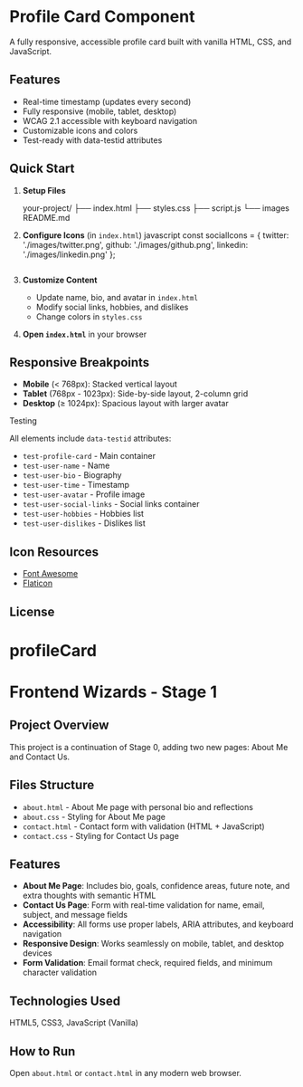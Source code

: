 # Profile Card Component

A fully responsive, accessible profile card built with vanilla HTML, CSS, and JavaScript.

##  Features

-  Real-time timestamp (updates every second)
-  Fully responsive (mobile, tablet, desktop)
-  WCAG 2.1 accessible with keyboard navigation
-  Customizable icons and colors
-  Test-ready with data-testid attributes

## Quick Start

1. **Setup Files**
   
   your-project/
   ├── index.html
   ├── styles.css
   ├── script.js
   └── images
   README.md
   

2. **Configure Icons** (in `index.html`)
   javascript
   const socialIcons = {
       twitter: './images/twitter.png',
       github: './images/github.png',
       linkedin: './images/linkedin.png'
   };
   ```

3. **Customize Content**
   - Update name, bio, and avatar in `index.html`
   - Modify social links, hobbies, and dislikes
   - Change colors in `styles.css`

4. **Open `index.html`** in your browser

##  Responsive Breakpoints

- **Mobile** (< 768px): Stacked vertical layout
- **Tablet** (768px - 1023px): Side-by-side layout, 2-column grid
- **Desktop** (≥ 1024px): Spacious layout with larger avatar

 Testing

All elements include `data-testid` attributes:
- `test-profile-card` - Main container
- `test-user-name` - Name
- `test-user-bio` - Biography
- `test-user-time` - Timestamp
- `test-user-avatar` - Profile image
- `test-user-social-links` - Social links container
- `test-user-hobbies` - Hobbies list
- `test-user-dislikes` - Dislikes list

##  Icon Resources

- [Font Awesome](https://fontawesome.com/)
- [Flaticon](https://flaticon.com/)

##  License
# profileCard

# Frontend Wizards - Stage 1

## Project Overview
This project is a continuation of Stage 0, adding two new pages: About Me and Contact Us.

## Files Structure
- `about.html` - About Me page with personal bio and reflections
- `about.css` - Styling for About Me page
- `contact.html` - Contact form with validation (HTML + JavaScript)
- `contact.css` - Styling for Contact Us page

## Features
- **About Me Page**: Includes bio, goals, confidence areas, future note, and extra thoughts with semantic HTML
- **Contact Us Page**: Form with real-time validation for name, email, subject, and message fields
- **Accessibility**: All forms use proper labels, ARIA attributes, and keyboard navigation
- **Responsive Design**: Works seamlessly on mobile, tablet, and desktop devices
- **Form Validation**: Email format check, required fields, and minimum character validation

## Technologies Used
HTML5, CSS3, JavaScript (Vanilla)

## How to Run
Open `about.html` or `contact.html` in any modern web browser.